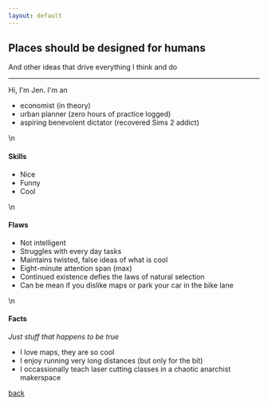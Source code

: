 ```yaml
---
layout: default
---
```


## Places should be designed for humans
And other ideas that drive everything I think and do 
* * *

Hi, I'm Jen. I'm an
- economist (in theory)
- urban planner (zero hours of practice logged)
- aspiring benevolent dictator (recovered Sims 2 addict)

\n

#### Skills
- Nice
- Funny
- Cool

\n

#### Flaws
- Not intelligent
- Struggles with every day tasks
- Maintains twisted, false ideas of what is cool
- Eight-minute attention span (max)
- Continued existence defies the laws of natural selection
- Can be mean if you dislike maps or park your car in the bike lane

\n

#### Facts
_Just stuff that happens to be true_
- I love maps, they are so cool
- I enjoy running very long distances (but only for the bit)
- I occassionally teach laser cutting classes in a chaotic anarchist makerspace


[back](./)
